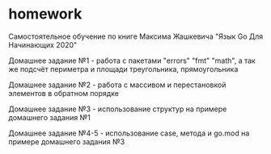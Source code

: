 # homework
Самостоятельное обучение по книге Максима Жашкевича "Язык Go Для Начинающих 2020" 

Домашнее задание №1 - работа с пакетами "errors" "fmt" "math", а так же подсчёт периметра и площади треугольника, прямоугольника 

Домашнее задание №2 - работа с массивом и перестановкой элементов в обратном порядке 

Домашнее задание №3 - использование структур на примере домашнего задания №1 

Домашнее задание №4-5 - использование case, метода и go.mod на примере домашнего задания №3
